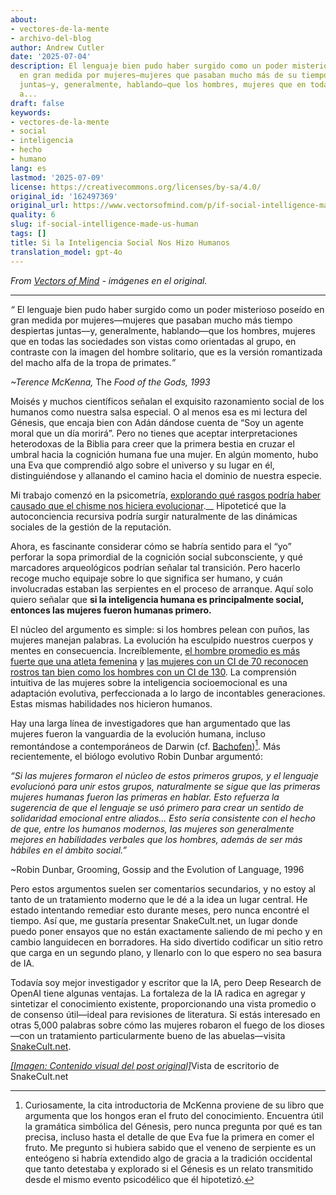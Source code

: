 ```yaml
---
about:
- vectores-de-la-mente
- archivo-del-blog
author: Andrew Cutler
date: '2025-07-04'
description: El lenguaje bien pudo haber surgido como un poder misterioso poseído
  en gran medida por mujeres—mujeres que pasaban mucho más de su tiempo despiertas
  juntas—y, generalmente, hablando—que los hombres, mujeres que en todas las sociedades
  a...
draft: false
keywords:
- vectores-de-la-mente
- social
- inteligencia
- hecho
- humano
lang: es
lastmod: '2025-07-09'
license: https://creativecommons.org/licenses/by-sa/4.0/
original_id: '162497369'
original_url: https://www.vectorsofmind.com/p/if-social-intelligence-made-us-human
quality: 6
slug: if-social-intelligence-made-us-human
tags: []
title: Si la Inteligencia Social Nos Hizo Humanos
translation_model: gpt-4o
---
```


*From [Vectors of Mind](https://www.vectorsofmind.com/p/if-social-intelligence-made-us-human) - imágenes en el original.*

---

_“_ El lenguaje bien pudo haber surgido como un poder misterioso poseído en gran medida por mujeres—mujeres que pasaban mucho más tiempo despiertas juntas—y, generalmente, hablando—que los hombres, mujeres que en todas las sociedades son vistas como orientadas al grupo, en contraste con la imagen del hombre solitario, que es la versión romantizada del macho alfa de la tropa de primates._”_

 _~Terence McKenna,_ The _Food of the Gods, 1993_

Moisés y muchos científicos señalan el exquisito razonamiento social de los humanos como nuestra salsa especial. O al menos esa es mi lectura del Génesis, que encaja bien con Adán dándose cuenta de “Soy un agente moral que un día morirá”. Pero no tienes que aceptar interpretaciones heterodoxas de la Biblia para creer que la primera bestia en cruzar el umbral hacia la cognición humana fue una mujer. En algún momento, hubo una Eva que comprendió algo sobre el universo y su lugar en él, distinguiéndose y allanando el camino hacia el dominio de nuestra especie.

Mi trabajo comenzó en la psicometría, [explorando qué rasgos podría haber causado que el chisme nos hiciera evolucionar](https://www.vectorsofmind.com/p/consequences-of-conscience).__ Hipoteticé que la autoconciencia recursiva podría surgir naturalmente de las dinámicas sociales de la gestión de la reputación.

Ahora, es fascinante considerar cómo se habría sentido para el “yo” perforar la sopa primordial de la cognición social subconsciente, y qué marcadores arqueológicos podrían señalar tal transición. Pero hacerlo recoge mucho equipaje sobre lo que significa ser humano, y cuán involucradas estaban las serpientes en el proceso de arranque. Aquí solo quiero señalar que **si la inteligencia humana es principalmente social, entonces las mujeres fueron humanas primero.**

El núcleo del argumento es simple: si los hombres pelean con puños, las mujeres manejan palabras. La evolución ha esculpido nuestros cuerpos y mentes en consecuencia. Increíblemente, [el hombre promedio es más fuerte que una atleta femenina](https://www.reddit.com/r/dataisbeautiful/comments/4vcxd0/almost_all_men_are_stronger_than_almost_all_women/) y [las mujeres con un CI de 70 reconocen rostros tan bien como los hombres con un CI de 130](https://www.aporiamagazine.com/p/why-do-low-iq-women-dominate-high#details). La comprensión intuitiva de las mujeres sobre la inteligencia socioemocional es una adaptación evolutiva, perfeccionada a lo largo de incontables generaciones. Estas mismas habilidades nos hicieron humanos.

Hay una larga línea de investigadores que han argumentado que las mujeres fueron la vanguardia de la evolución humana, incluso remontándose a contemporáneos de Darwin (cf. [Bachofen](https://www.vectorsofmind.com/i/145682170/myths-of-matriarchy-reconsidered-deborah-b-gewertz))[^1]. Más recientemente, el biólogo evolutivo Robin Dunbar argumentó:

_“Si las mujeres formaron el núcleo de estos primeros grupos, y el lenguaje evolucionó para unir estos grupos, naturalmente se sigue que las primeras mujeres humanas fueron las primeras en hablar. Esto refuerza la sugerencia de que el lenguaje se usó primero para crear un sentido de solidaridad emocional entre aliados... Esto sería consistente con el hecho de que, entre los humanos modernos, las mujeres son generalmente mejores en habilidades verbales que los hombres, además de ser más hábiles en el ámbito social.”_

~Robin Dunbar, Grooming, Gossip and the Evolution of Language, 1996

Pero estos argumentos suelen ser comentarios secundarios, y no estoy al tanto de un tratamiento moderno que le dé a la idea un lugar central. He estado intentando remediar esto durante meses, pero nunca encontré el tiempo. Así que, me gustaría presentar SnakeCult.net, un lugar donde puedo poner ensayos que no están exactamente saliendo de mi pecho y en cambio languidecen en borradores. Ha sido divertido codificar un sitio retro que carga en un segundo plano, y llenarlo con lo que espero no sea basura de IA.

Todavía soy mejor investigador y escritor que la IA, pero Deep Research de OpenAI tiene algunas ventajas. La fortaleza de la IA radica en agregar y sintetizar el conocimiento existente, proporcionando una vista promedio o de consenso útil—ideal para revisiones de literatura. Si estás interesado en otras 5,000 palabras sobre cómo las mujeres robaron el fuego de los dioses—con un tratamiento particularmente bueno de las abuelas—visita [SnakeCult.net](https://snakecult.net/posts/women-human-first/).

[*[Imagen: Contenido visual del post original]*](https://substackcdn.com/image/fetch/$s_!jr4I!,f_auto,q_auto:good,fl_progressive:steep/https%3A%2F%2Fsubstack-post-media.s3.amazonaws.com%2Fpublic%2Fimages%2F4c9065ba-ce21-4045-88f7-0afca0e1d6c1_1898x1480.png)Vista de escritorio de SnakeCult.net

[^1]: Curiosamente, la cita introductoria de McKenna proviene de su libro que argumenta que los hongos eran el fruto del conocimiento. Encuentra útil la gramática simbólica del Génesis, pero nunca pregunta por qué es tan precisa, incluso hasta el detalle de que Eva fue la primera en comer el fruto. Me pregunto si hubiera sabido que el veneno de serpiente es un enteógeno si habría extendido algo de gracia a la tradición occidental que tanto detestaba y explorado si el Génesis es un relato transmitido desde el mismo evento psicodélico que él hipotetizó.